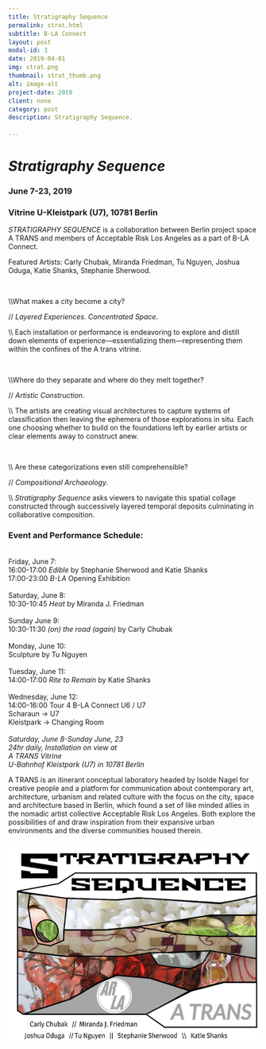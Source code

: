 ```yaml
---
title: Stratigraphy Sequence
permalink: strat.html
subtitle: B-LA Connect
layout: post
modal-id: 3
date: 2019-04-01
img: strat.png
thumbnail: strat_thumb.png
alt: image-alt
project-date: 2019
client: none
category: post
description: Stratigraphy Sequence.

---
```


<h1><i>Stratigraphy Sequence</i></h1>
<h3>June 7-23, 2019</h3>
<h3>Vitrine  U-Kleistpark (U7), 10781 Berlin</h3>

<i>STRATIGRAPHY SEQUENCE</i> is a collaboration between Berlin project space A TRANS and members of Acceptable Risk Los Angeles as a part of B-LA Connect.

Featured Artists: Carly Chubak, Miranda Friedman, Tu Nguyen, Joshua Oduga,  Katie Shanks, Stephanie Sherwood.

<br>

\\\What makes a city become a city?

// <i>Layered Experiences. Concentrated Space</i>. 

\\\ Each installation or performance is endeavoring to explore and distill down elements of experience—essentializing them—representing them within the confines of  the A trans vitrine. 

<br>

\\\Where do they separate and where do they melt together?

// <i>Artistic Construction</i>.

\\\ The artists are creating visual architectures to capture systems of classification then leaving the ephemera of those explorations in situ. Each one choosing whether to build on the foundations left by earlier artists or clear elements away to construct anew. 

<br>

\\\ Are these categorizations even still comprehensible?
 
// <i>Compositional Archaeology. </i>

\\\ <i>Stratigraphy Sequence</i> asks viewers to navigate this spatial collage constructed through successively layered temporal deposits culminating in collaborative composition. 
<br>

<h3>Event and Performance Schedule:</h3>

<br>Friday, June 7: 
<br>16:00-17:00 <i>Edible</i> by Stephanie Sherwood and Katie Shanks
<br>17:00-23:00 <i>B-LA</i> Opening Exhibition
<br>
<br>Saturday, June 8:
<br>10:30-10:45 <i>Heat</i> by Miranda J. Friedman
<br>
<br>Sunday June 9:
<br>10:30-11:30 <i>(on) the road (again)</i> by Carly Chubak
<br>
<br>Monday, June 10:
<br>Sculpture by Tu Nguyen
<br>
<br>Tuesday, June 11:
<br>14:00-17:00 <i>Rite to Remain</i> by Katie Shanks
<br>
<br>Wednesday, June  12:
<br>14:00-16:00 Tour 4 B-LA Connect U6 / U7
<br>Scharaun → U7 
<br>Kleistpark → Changing Room
<br>
<br><i>Saturday, June 8-Sunday June, 23
<br>24hr daily, Installation on view at 
<br>A TRANS Vitrine
<br>U-Bahnhof Kleistpark (U7) in 10781 Berlin </i>


A TRANS is an itinerant conceptual laboratory headed by Isolde Nagel for creative people and a platform for communication about contemporary art, architecture, urbanism and related culture with the focus on the city, space and architecture based in Berlin, which found a set of like minded allies in the nomadic artist collective Acceptable Risk Los Angeles. Both explore the possibilities of and draw inspiration from their expansive urban environments and the diverse communities housed therein.



<!--![strat](img/portfolio/strat.png)-->

<img src = "img/portfolio/strat.png" class="img-responsive img-centered" alt="">